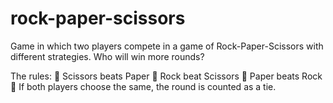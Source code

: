 # rock-paper-scissors

Game in which two players compete in a game of Rock-Paper-Scissors with different strategies. Who will win more rounds? 

The rules:
 Scissors beats Paper
 Rock beat Scissors
 Paper beats Rock
 If both players choose the same, the round is counted as a tie.
